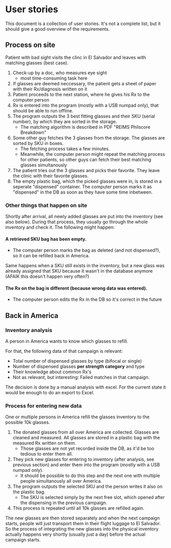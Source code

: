 # User stories

This document is a collection of user stories. It's not a complete list, but it should give a good overview of the requirements.

## Process on site

Patient with bad sight visits the clinc in El Salvador and leaves with matching glasses (best case).

1. Check-up by a doc, who measures eye sight
   - most time-consuming task here
2. If glasses are deemed neccessary, the patient gets a sheet of paper with their Rx/diagnosis written on it
3. Patient proceeds to the next station, where he gives his Rx to the computer person
4. Rx is entered into the program (mostly with a USB numpad only), that should be able to run offline.
5. The program outputs the 3 best fitting glasses and their SKU (serial number), by which they are sorted in the storage.
   - The matching algorithm is described in PDF "REIMS Philscore Breakdown"
6. Some other guy fetches the 3 glasses from the storage. The glasses are sorted by SKU in boxes.
   - The fetching process takes a few minutes.
   - Meanwhile, the computer person might repeat the matching process for other patients, so other guys can fetch their best matching glasses simultanously
7. The patient tries out the 3 glasses and picks their favorite. They leave the clinic with their favorite glasses.
8. The empty plastic bag, which the picked glasses were in, is stored in a seperate "dispensed" container. The computer person marks it as "dispensed" in the DB as soon as they have some time inbetween.

### Other things that happen on site

Shortly after arrival, all newly added glasses are put into the inventory (see also below). During that process, they usually go through the whole inventory and check it. The following might happen:

#### A retrieved SKU bag has been empty.

- The computer person marks the bag as deleted (and not dispensed?), so it can be refilled back in America.

Same happens when a SKU still exists in the inventory, but a new glass was already assigned that SKU because it wasn't in the database anymore (AFAIK this doesn't happen very often?)

#### The Rx on the bag is different (because wrong data was entered).

- The computer person edits the Rx in the DB so it's correct in the future

## Back in America

### Inventory analysis

A person in America wants to know which glasses to refill.

For that, the following data of that campaign is relevant:

- Total number of dispensed glasses by type (bifocal or single)
- Number of dispensed glasses **per strength category** and type
- Their knowledge about common Rx's
- Not as relevant, but interesting: Failed matches in that campaign.

The decision is done by a manual analysis with excel. For the current state it would be enough to do an export to Excel.

### Process for entering new data

One or multiple persons in America refill the glasses inventory to the possible 10k glasses.

1. The donated glasses from all over America are collected. Glasses are cleaned and measured. All glasses are stored in a plastic bag with the measured Rx written on them.
   - Those glasses are not yet recorded inside the DB, as it'd be too tedious to enter them all.
2. They pick new glasses for entering to inventory (after analysis, see previous section) and enter them into the program (mostly with a USB numpad only).
   - It should be possible to do this step and the next one with multiple people simultanously all over America.
3. The program outputs the selected SKU and the person writes it also on the plastic bag.
   - The SKU is selected simply by the next free slot, which opened after the dispensing in the previous campaign.
4. This process is repeated until all 10k glasses are refilled again.

The new glasses are then stored separately and when the next campaign starts, people will just transport them in their flight luggage to El Salvador. So the process of integrating the new glasses into the physical inventory actually happens very shortly (usually just a day) before the actual campaign starts.
